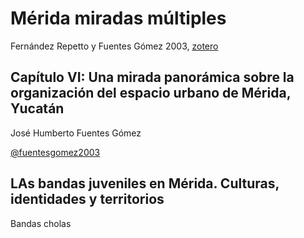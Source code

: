 # Mérida miradas múltiples

Fernández Repetto y Fuentes Gómez 2003, [zotero](zotero://select/items/@fernandezrepetto&fuentesgomez2003)

## Capítulo VI: Una mirada panorámica sobre la organización del espacio urbano de Mérida, Yucatán

José Humberto Fuentes Gómez

[@fuentesgomez2003](@fuentesgomez2003.md)

## LAs bandas juveniles en Mérida. Culturas, identidades y territorios

Bandas cholas
